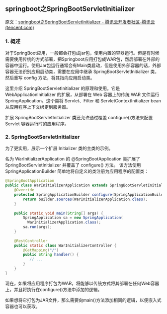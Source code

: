 ## springboot之SpringBootServletInitializer

原文：[springboot之SpringBootServletInitializer - 腾讯云开发者社区-腾讯云 (tencent.com)](https://cloud.tencent.com/developer/article/1749644)



### 1. 概述

对于SpringBoot应用，一般都会打包成jar包，使用内置的容器运行。但是有时候需要使用传统的方式部署，把Springboot应用打包成WAR包，然后部署在外部的容器中运行。使用Jar包运行通常会有Main类启动，但是使用外部容器的话，外部容器无法识别应用启动类，需要在应用中继承 SpringBootServletInitializer 类，然后重写 config 方法，将其指向应用启动类。

这里介绍 SpringBootServletInitializer 的原理和使用。它是 WebApplicationInitializer 的扩展，从部署在 Web 容器上的传统 WAR 文件运行 SpringApplication。这个类将 Servlet、Filter 和 ServletContextInitializer bean从应用程序上下文绑定到服务器。

扩展 SpringBootServletInitializer 类还允许通过覆盖 configure()方法来配置 Servlet 容器运行时的应用程序。

### 2. SpringBootServletInitializer

为了更实用，展示一个扩展 Initializer 类的主类的示例。

名为 WarInitializerApplication 的 @SpringBootApplication 类扩展了 SpringBootServletInitializer 并覆盖了 configure() 方法。 该方法使用 SpringApplicationBuilder 简单地将自定义的类注册为应用程序的配置类：

```java
@SpringBootApplication
public class WarInitializerApplication extends SpringBootServletInitializer {
    @Override
    protected SpringApplicationBuilder configure(SpringApplicationBuilder builder) {
        return builder.sources(WarInitializerApplication.class);
    }
    
    public static void main(String[] args) {
        SpringApplication sa = new SpringApplication(
          WarInitializerApplication.class);
        sa.run(args);
    }
    
    @RestController
    public static class WarInitializerController {
        @GetMapping("/")
        public String handler() {
           // ...
        }
    }
} 
```

现在，如果将应用程序打包为WAR，将能够以传统方式将其部署在任何Web容器上，并且将执行在configure()方法中添加的逻辑。

如果想将它打包为JAR文件，那么需要向main()方法添加相同的逻辑，以便嵌入式容器也可以获取。